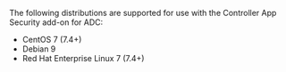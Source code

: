 The following distributions are supported for use with the Controller App Security add-on for ADC:

- CentOS 7 (7.4+)
- Debian 9
- Red Hat Enterprise Linux 7 (7.4+)

<!-- Do not remove. Keep this code at the bottom of the include -->
<!-- DOCS-336 -->